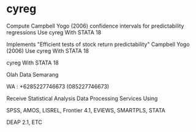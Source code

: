 # cyreg
Compute Campbell Yogo (2006) confidence intervals for predictability regressions Use cyreg With STATA 18

Implements "Efficient tests of stock return predictability" Campbell Yogo (2006) Use cyreg With STATA 18

cyreg With STATA 18

Olah Data Semarang

WA : +6285227746673 (085227746673)

Receive Statistical Analysis Data Processing Services Using

SPSS, AMOS, LISREL, Frontier 4.1, EVIEWS, SMARTPLS, STATA

DEAP 2.1, ETC
